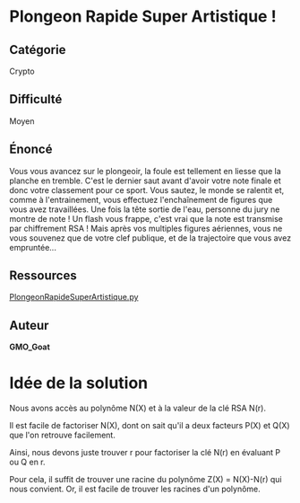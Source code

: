 # Plongeon Rapide Super Artistique !
## Catégorie
Crypto
## Difficulté
Moyen
## Énoncé

Vous vous avancez sur le plongeoir, la foule est tellement en liesse que la planche en tremble. C'est le dernier saut avant d'avoir votre note finale et donc votre classement pour ce sport. Vous sautez, le monde se ralentit et, comme à l'entrainement, vous effectuez l'enchaînement de figures que vous avez travaillées. Une fois la tête sortie de l'eau, personne du jury ne montre de note ! Un flash vous frappe, c'est vrai que la note est transmise par chiffrement RSA ! Mais après vos multiples figures aériennes, vous ne vous souvenez que de votre clef publique, et de la trajectoire que vous avez empruntée...

## Ressources

[PlongeonRapideSuperArtistique.py](PlongeonRapideSuperArtistique.py)

## Auteur
**GMO_Goat**

# Idée de la solution

Nous avons accès au polynôme N(X) et à la valeur de la clé RSA N(r).

Il est facile de factoriser N(X), dont on sait qu'il a deux facteurs P(X) et Q(X) que l'on retrouve facilement.

Ainsi, nous devons juste trouver r pour factoriser la clé N(r) en évaluant P ou Q en r.

Pour cela, il suffit de trouver une racine du polynôme Z(X) = N(X)-N(r) qui nous convient. Or, il est facile de trouver les racines d'un polynôme.

